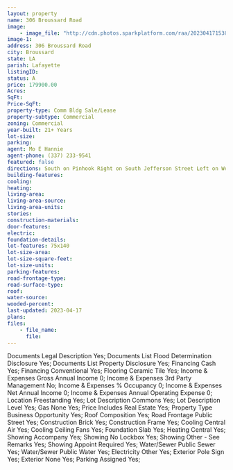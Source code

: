 ```yaml
---
layout: property
name: 306 Broussard Road
image:
    - image_file: "http://cdn.photos.sparkplatform.com/raa/20230417153811203180000000.jpg"
image-1:
address: 306 Broussard Road
city: Broussard
state: LA
parish: Lafayette
listingID: 
status: A
price: 179900.00
Acres: 
SqFt: 
Price-SqFt: 
property-type: Comm Bldg Sale/Lease
property-subtype: Commercial
zoning: Commercial
year-built: 21+ Years
lot-size: 
parking: 
agent: Mo E Hannie
agent-phone: (337) 233-9541
featured: false
directions: South on Pinhook Right on South Jefferson Street Left on West Broussard Street the property is on your Left.
building-features: 
cooling: 
heating: 
living-area: 
living-area-source: 
living-area-units: 
stories: 
construction-materials: 
door-features: 
electric: 
foundation-details: 
lot-features: 75x140
lot-size-area: 
lot-size-square-feet: 
lot-size-units: 
parking-features: 
road-frontage-type: 
road-surface-type: 
roof: 
water-source: 
wooded-percent: 
last-updated: 2023-04-17
plans: 
files:
    - file_name:
      file:
---
```

Documents	Legal Description	Yes;
Documents List	Flood Determination Disclosure	Yes;
Documents List	Property Disclosure	Yes;
Financing	Cash	Yes;
Financing	Conventional	Yes;
Flooring	Ceramic Tile	Yes;
Income & Expenses	Gross Annual Income	0;
Income & Expenses	3rd Party Management	No;
Income & Expenses	% Occupancy	0;
Income & Expenses	Net Annual Income	0;
Income & Expenses	Annual Operating Expense	0;
Location	Freestanding	Yes;
Lot Description	Commons	Yes;
Lot Description	Level	Yes;
Gas	None	Yes;
Price Includes	Real Estate	Yes;
Property Type	Business Opportunity	Yes;
Roof	Composition	Yes;
Road Frontage	Public Street	Yes;
Construction	Brick	Yes;
Construction	Frame	Yes;
Cooling	Central Air	Yes;
Cooling	Ceiling Fans	Yes;
Foundation	Slab	Yes;
Heating	Central	Yes;
Showing	Accompany	Yes;
Showing	No Lockbox	Yes;
Showing	Other - See Remarks	Yes;
Showing	Appoint Required	Yes;
Water/Sewer	Public Sewer	Yes;
Water/Sewer	Public Water	Yes;
Electricity	Other	Yes;
Exterior	Pole Sign	Yes;
Exterior	None	Yes;
Parking	Assigned	Yes;


